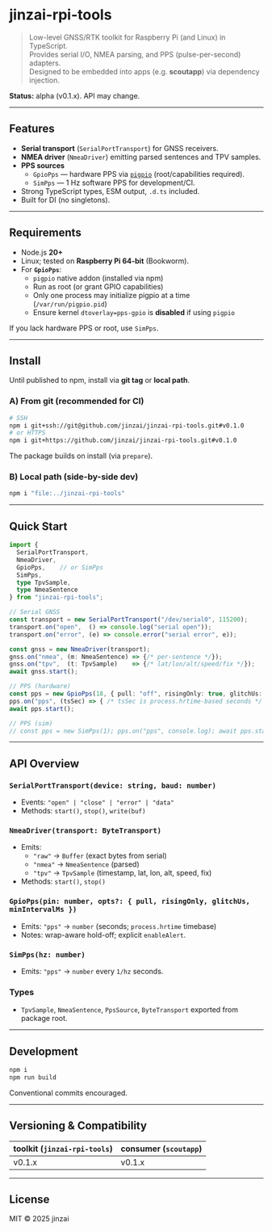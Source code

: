 # jinzai-rpi-tools

> Low-level GNSS/RTK toolkit for Raspberry Pi (and Linux) in TypeScript.  
> Provides serial I/O, NMEA parsing, and PPS (pulse-per-second) adapters.  
> Designed to be embedded into apps (e.g. **scoutapp**) via dependency injection.

**Status:** alpha (v0.1.x). API may change.

---

## Features

- **Serial transport** (`SerialPortTransport`) for GNSS receivers.
- **NMEA driver** (`NmeaDriver`) emitting parsed sentences and TPV samples.
- **PPS sources**
  - `GpioPps` — hardware PPS via [`pigpio`](https://github.com/fivdi/pigpio) (root/capabilities required).
  - `SimPps` — 1 Hz software PPS for development/CI.
- Strong TypeScript types, ESM output, `.d.ts` included.
- Built for DI (no singletons).

---

## Requirements

- Node.js **20+**
- Linux; tested on **Raspberry Pi 64-bit** (Bookworm).
- For **`GpioPps`**:
  - `pigpio` native addon (installed via npm)
  - Run as root (or grant GPIO capabilities)
  - Only one process may initialize pigpio at a time (`/var/run/pigpio.pid`)
  - Ensure kernel `dtoverlay=pps-gpio` is **disabled** if using `pigpio`

If you lack hardware PPS or root, use `SimPps`.

---

## Install

Until published to npm, install via **git tag** or **local path**.

### A) From git (recommended for CI)
~~~bash
# SSH
npm i git+ssh://git@github.com/jinzai/jinzai-rpi-tools.git#v0.1.0
# or HTTPS
npm i git+https://github.com/jinzai/jinzai-rpi-tools.git#v0.1.0
~~~
The package builds on install (via `prepare`).

### B) Local path (side-by-side dev)
~~~bash
npm i "file:../jinzai-rpi-tools"
~~~

---

## Quick Start

~~~ts
import {
  SerialPortTransport,
  NmeaDriver,
  GpioPps,    // or SimPps
  SimPps,
  type TpvSample,
  type NmeaSentence
} from "jinzai-rpi-tools";

// Serial GNSS
const transport = new SerialPortTransport("/dev/serial0", 115200);
transport.on("open",  () => console.log("serial open"));
transport.on("error", (e) => console.error("serial error", e));

const gnss = new NmeaDriver(transport);
gnss.on("nmea", (m: NmeaSentence) => {/* per-sentence */});
gnss.on("tpv",  (t: TpvSample)    => {/* lat/lon/alt/speed/fix */});
await gnss.start();

// PPS (hardware)
const pps = new GpioPps(18, { pull: "off", risingOnly: true, glitchUs: 1000, minIntervalMs: 200 });
pps.on("pps", (tsSec) => { /* tsSec is process.hrtime-based seconds */ });
await pps.start();

// PPS (sim)
// const pps = new SimPps(1); pps.on("pps", console.log); await pps.start();
~~~

---

## API Overview

### `SerialPortTransport(device: string, baud: number)`
- Events: `"open" | "close" | "error" | "data"`
- Methods: `start()`, `stop()`, `write(buf)`

### `NmeaDriver(transport: ByteTransport)`
- Emits:
  - `"raw"` → `Buffer` (exact bytes from serial)
  - `"nmea"` → `NmeaSentence` (parsed)
  - `"tpv"` → `TpvSample` (timestamp, lat, lon, alt, speed, fix)
- Methods: `start()`, `stop()`

### `GpioPps(pin: number, opts?: { pull, risingOnly, glitchUs, minIntervalMs })`
- Emits: `"pps"` → `number` (seconds; `process.hrtime` timebase)
- Notes: wrap-aware hold-off; explicit `enableAlert`.

### `SimPps(hz: number)`
- Emits: `"pps"` → `number` every `1/hz` seconds.

### Types
- `TpvSample`, `NmeaSentence`, `PpsSource`, `ByteTransport` exported from package root.

---

## Development

~~~bash
npm i
npm run build
~~~

Conventional commits encouraged.

---

## Versioning & Compatibility

| toolkit (`jinzai-rpi-tools`) | consumer (`scoutapp`) |
|---|---|
| v0.1.x | v0.1.x |

---

## License

MIT © 2025 jinzai
